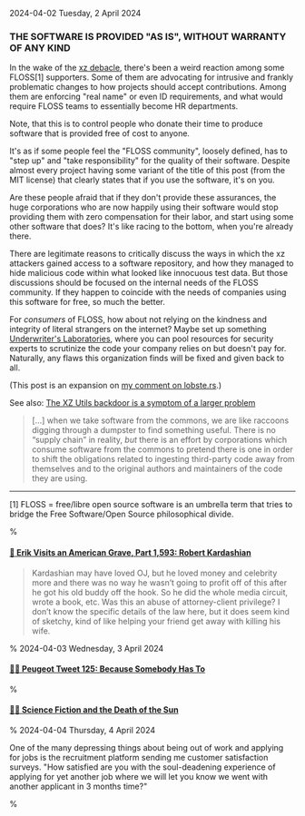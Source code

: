 2024-04-02 Tuesday,  2 April 2024

### THE SOFTWARE IS PROVIDED "AS IS", WITHOUT WARRANTY OF ANY KIND 

In the wake of the [xz debacle][ars-xz], there's been a weird reaction among some FLOSS[1] supporters. Some of them are advocating for intrusive and frankly problematic changes to how projects should accept contributions. Among them are enforcing "real name" or even ID requirements, and what would require FLOSS teams to essentially become HR departments.

Note, that this is to control people who donate their time to produce software that is provided free of cost to anyone. 

It's as if some people feel the "FLOSS community", loosely defined, has to "step up" and "take responsibility" for the quality of their software. Despite almost every project having some variant of the title of this post (from the MIT license) that clearly states that if you use the software, it's on you. 

Are these people afraid that if they don't provide these assurances, the huge corporations who are now happily using their software would stop providing them with zero compensation for their labor, and start using some other software that does? It's like racing to the bottom, when you're already there. 

There are legitimate reasons to critically discuss the ways in which the xz attackers gained access to a software repository, and how they managed to hide malicious code within what looked like innocuous test data. But those discussions should be focused on the internal needs of the FLOSS community. If they happen to coincide with the needs of companies using this software for free, so much the better. 

For *consumers* of FLOSS, how about not relying on the kindness and integrity of literal strangers on the internet? Maybe set up something [Underwriter's Laboratories][wiki-ul], where you can pool resources for security experts to scrutinize the code your company relies on but doesn't pay for. Naturally, any flaws this organization finds will be fixed and given back to all. 

(This post is an expansion on [my comment on lobste.rs][c_ezont0].)

See also: [The XZ Utils backdoor is a symptom of a larger problem][ariadne-xz]

> [...] when we take software from the commons, we are like raccoons digging through a dumpster to find something useful. There is no “supply chain” in reality, *but* there is an effort by corporations which consume software from the commons to pretend there is one in order to shift the obligations related to ingesting third-party code away from themselves and to the original authors and maintainers of the code they are using.

---

[1] FLOSS = free/libre open source software is an umbrella term that tries to bridge the Free Software/Open Source philosophical divide.

[ars-xz]: https://arstechnica.com/security/2024/04/what-we-know-about-the-xz-utils-backdoor-that-almost-infected-the-world/

[wiki-ul]: https://en.wikipedia.org/wiki/UL_(safety_organization)

[c_ezont0]: https://lobste.rs/s/uihyvs/backdoor_upstream_xz_liblzma_leading_ssh#c_ezont0

[ariadne-xz]: https://ariadne.space/2024/04/02/the-xz-utils-backdoor-is-a-symptom-of-a-larger-problem/

%

#### [🔗 Erik Visits an American Grave, Part 1,593: Robert Kardashian][lgm-kardashian]

> Kardashian may have loved OJ, but he loved money and celebrity more and there was no way he wasn’t going to profit off of this after he got his old buddy off the hook. So he did the whole media circuit, wrote a book, etc. Was this an abuse of attorney-client privilege? I don’t know the specific details of the law here, but it does seem kind of sketchy, kind of like helping your friend get away with killing his wife.

[lgm-kardashian]: https://www.lawyersgunsmoneyblog.com/2024/04/erik-visits-an-american-grave-part-1594

%
2024-04-03 Wednesday,  3 April 2024

#### [🔗🛴 Peugeot Tweet 125: Because Somebody Has To](https://women-and-dreams.blogspot.com/2024/04/peugeot-tweet-125-because-somebody-has.html)

%

#### [🔗🌇 Science Fiction and the Death of the Sun](https://www.typebarmagazine.com/2024/03/24/science-fiction-and-the-death-of-the-sun/)

%
2024-04-04 Thursday,  4 April 2024

One of the many depressing things about being out of work and applying for jobs is the recruitment platform sending me customer satisfaction surveys. "How satisfied are you with the soul-deadening experience of applying for yet another job where we will let you know we went with another applicant in 3 months time?"

%
